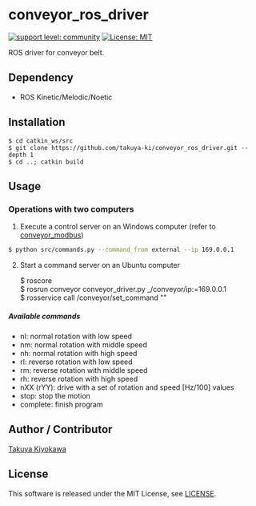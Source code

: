 # conveyor_ros_driver

[![support level: community](https://img.shields.io/badge/support%20level-community-lightgray.svg)](http://rosindustrial.org/news/2016/10/7/better-supporting-a-growing-ros-industrial-software-platform)
[![License: MIT](https://img.shields.io/badge/License-MIT-yellow.svg)](https://opensource.org/licenses/MIT)

ROS driver for conveyor belt.

## Dependency

- ROS Kinetic/Melodic/Noetic

## Installation

    $ cd catkin_ws/src
    $ git clone https://github.com/takuya-ki/conveyor_ros_driver.git --depth 1
    $ cd ..; catkin build

## Usage

### Operations with two computers  
1. Execute a control server on an Windows computer (refer to [conveyor_modbus](https://github.com/takuya-ki/conveyor_modbus))  
 
```bash
$ python src/commands.py --command_from external --ip 169.0.0.1
```

2. Start a command server on an Ubuntu computer

    $ roscore  
    $ rosrun conveyor conveyor_driver.py _/conveyor/ip:=169.0.0.1  
    $ rosservice call /conveyor/set_command "<refer to below>"  

##### Available commands  
- nl: normal rotation with low speed  
- nm: normal rotation with middle speed  
- nh: normal rotation with high speed  
- rl: reverse rotation with low speed  
- rm: reverse rotation with middle speed  
- rh: reverse rotation with high speed  
- nXX (rYY): drive with a set of rotation and speed [Hz/100] values  
- stop: stop the motion  
- complete: finish program  

## Author / Contributor

[Takuya Kiyokawa](https://takuya-ki.github.io/)

## License

This software is released under the MIT License, see [LICENSE](./LICENSE).
